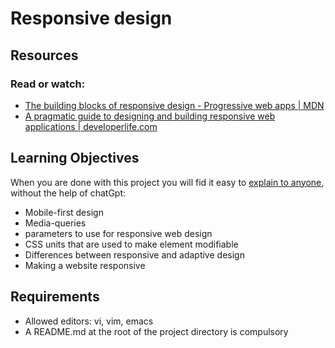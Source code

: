 # Responsive design

## Resources
### Read or watch:

- [The building blocks of responsive design - Progressive web apps | MDN](https://intranet.aluswe.com/rltoken/w99g24tQnKaW_bFYu4yn9g)
- [A pragmatic guide to designing and building responsive web applications | developerlife.com](https://intranet.aluswe.com/rltoken/_Jp3-ZZgmx9YAnGzz7XQDg)


## Learning Objectives

When you are done with this project you will fid it easy to [explain to anyone](https://intranet.aluswe.com/rltoken/Kjxo6XLgeTLFxVgeGIxhQA), without the help of chatGpt:

- Mobile-first design
- Media-queries
- parameters to use for responsive web design
- CSS units that are used to make element modifiable
- Differences between responsive and adaptive design
- Making a website responsive

## Requirements
- Allowed editors: vi, vim, emacs
- A README.md at the root of the project directory is compulsory
